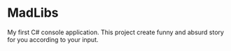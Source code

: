 # MadLibs
My first C# console application. This project create funny and absurd story for you according to your input.
